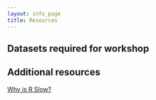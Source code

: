 ```yaml
---
layout: info_page
title: Resources
---
```


## Datasets required for workshop

## Additional resources
[Why is R Slow?](http://adv-r.had.co.nz/Performance.html#language-performance)
    


